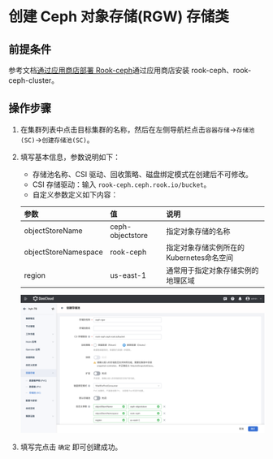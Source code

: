 # 创建 Ceph 对象存储(RGW) 存储类

## 前提条件

参考文档[通过应用商店部署 Rook-ceph](rook-ceph.md)通过应用商店安装 rook-ceph、rook-ceph-cluster。

## 操作步骤

1. 在集群列表中点击目标集群的名称，然后在左侧导航栏点击`容器存储`->`存储池(SC)`->`创建存储池(SC)`。

2. 填写基本信息，参数说明如下：

    - 存储池名称、CSI 驱动、回收策略、磁盘绑定模式在创建后不可修改。
    - CSI 存储驱动：输入 `rook-ceph.ceph.rook.io/bucket`。
    - 自定义参数定义如下内容：

    | 参数 | 值 | 说明 |
    | --- | --- | --- |
    | objectStoreName | ceph-objectstore | 指定对象存储的名称 |
    | objectStoreNamespace | rook-ceph | 指定对象存储实例所在的Kubernetes命名空间 |
    | region | us-east-1 | 通常用于指定对象存储实例的地理区域 |

    ![rgw01](../images/rgw01.png)

3. 填写完点击 `确定` 即可创建成功。
